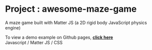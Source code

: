# Project : awesome-maze-game
A maze game built with Matter JS (a 2D rigid body JavaScript physics engine)

To view a demo example on Github pages, **[click here](https://criscrispy.github.io/awesome-maze-game/)**\
Javascript / Matter JS / CSS
